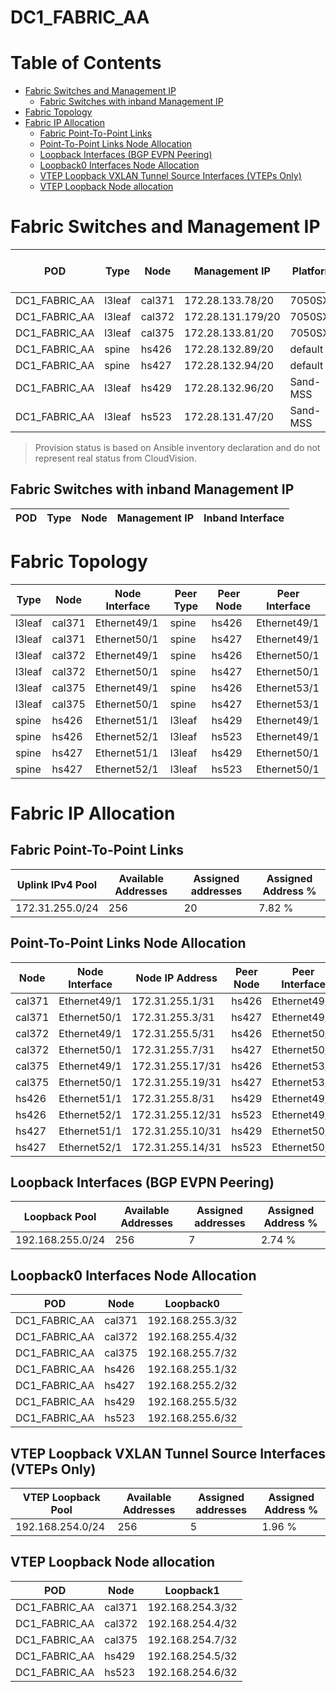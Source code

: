 # DC1_FABRIC_AA

# Table of Contents

- [Fabric Switches and Management IP](#fabric-switches-and-management-ip)
  - [Fabric Switches with inband Management IP](#fabric-switches-with-inband-management-ip)
- [Fabric Topology](#fabric-topology)
- [Fabric IP Allocation](#fabric-ip-allocation)
  - [Fabric Point-To-Point Links](#fabric-point-to-point-links)
  - [Point-To-Point Links Node Allocation](#point-to-point-links-node-allocation)
  - [Loopback Interfaces (BGP EVPN Peering)](#loopback-interfaces-bgp-evpn-peering)
  - [Loopback0 Interfaces Node Allocation](#loopback0-interfaces-node-allocation)
  - [VTEP Loopback VXLAN Tunnel Source Interfaces (VTEPs Only)](#vtep-loopback-vxlan-tunnel-source-interfaces-vteps-only)
  - [VTEP Loopback Node allocation](#vtep-loopback-node-allocation)

# Fabric Switches and Management IP

| POD | Type | Node | Management IP | Platform | Provisioned in CloudVision |
| --- | ---- | ---- | ------------- | -------- | -------------------------- |
| DC1_FABRIC_AA | l3leaf | cal371 | 172.28.133.78/20 | 7050SX3 | Provisioned |
| DC1_FABRIC_AA | l3leaf | cal372 | 172.28.131.179/20 | 7050SX3 | Provisioned |
| DC1_FABRIC_AA | l3leaf | cal375 | 172.28.133.81/20 | 7050SX3 | Provisioned |
| DC1_FABRIC_AA | spine | hs426 | 172.28.132.89/20 | default | Provisioned |
| DC1_FABRIC_AA | spine | hs427 | 172.28.132.94/20 | default | Provisioned |
| DC1_FABRIC_AA | l3leaf | hs429 | 172.28.132.96/20 | Sand-MSS | Provisioned |
| DC1_FABRIC_AA | l3leaf | hs523 | 172.28.131.47/20 | Sand-MSS | Provisioned |

> Provision status is based on Ansible inventory declaration and do not represent real status from CloudVision.

## Fabric Switches with inband Management IP
| POD | Type | Node | Management IP | Inband Interface |
| --- | ---- | ---- | ------------- | ---------------- |

# Fabric Topology

| Type | Node | Node Interface | Peer Type | Peer Node | Peer Interface |
| ---- | ---- | -------------- | --------- | ----------| -------------- |
| l3leaf | cal371 | Ethernet49/1 | spine | hs426 | Ethernet49/1 |
| l3leaf | cal371 | Ethernet50/1 | spine | hs427 | Ethernet49/1 |
| l3leaf | cal372 | Ethernet49/1 | spine | hs426 | Ethernet50/1 |
| l3leaf | cal372 | Ethernet50/1 | spine | hs427 | Ethernet50/1 |
| l3leaf | cal375 | Ethernet49/1 | spine | hs426 | Ethernet53/1 |
| l3leaf | cal375 | Ethernet50/1 | spine | hs427 | Ethernet53/1 |
| spine | hs426 | Ethernet51/1 | l3leaf | hs429 | Ethernet49/1 |
| spine | hs426 | Ethernet52/1 | l3leaf | hs523 | Ethernet49/1 |
| spine | hs427 | Ethernet51/1 | l3leaf | hs429 | Ethernet50/1 |
| spine | hs427 | Ethernet52/1 | l3leaf | hs523 | Ethernet50/1 |

# Fabric IP Allocation

## Fabric Point-To-Point Links

| Uplink IPv4 Pool | Available Addresses | Assigned addresses | Assigned Address % |
| ---------------- | ------------------- | ------------------ | ------------------ |
| 172.31.255.0/24 | 256 | 20 | 7.82 % |

## Point-To-Point Links Node Allocation

| Node | Node Interface | Node IP Address | Peer Node | Peer Interface | Peer IP Address |
| ---- | -------------- | --------------- | --------- | -------------- | --------------- |
| cal371 | Ethernet49/1 | 172.31.255.1/31 | hs426 | Ethernet49/1 | 172.31.255.0/31 |
| cal371 | Ethernet50/1 | 172.31.255.3/31 | hs427 | Ethernet49/1 | 172.31.255.2/31 |
| cal372 | Ethernet49/1 | 172.31.255.5/31 | hs426 | Ethernet50/1 | 172.31.255.4/31 |
| cal372 | Ethernet50/1 | 172.31.255.7/31 | hs427 | Ethernet50/1 | 172.31.255.6/31 |
| cal375 | Ethernet49/1 | 172.31.255.17/31 | hs426 | Ethernet53/1 | 172.31.255.16/31 |
| cal375 | Ethernet50/1 | 172.31.255.19/31 | hs427 | Ethernet53/1 | 172.31.255.18/31 |
| hs426 | Ethernet51/1 | 172.31.255.8/31 | hs429 | Ethernet49/1 | 172.31.255.9/31 |
| hs426 | Ethernet52/1 | 172.31.255.12/31 | hs523 | Ethernet49/1 | 172.31.255.13/31 |
| hs427 | Ethernet51/1 | 172.31.255.10/31 | hs429 | Ethernet50/1 | 172.31.255.11/31 |
| hs427 | Ethernet52/1 | 172.31.255.14/31 | hs523 | Ethernet50/1 | 172.31.255.15/31 |

## Loopback Interfaces (BGP EVPN Peering)

| Loopback Pool | Available Addresses | Assigned addresses | Assigned Address % |
| ------------- | ------------------- | ------------------ | ------------------ |
| 192.168.255.0/24 | 256 | 7 | 2.74 % |

## Loopback0 Interfaces Node Allocation

| POD | Node | Loopback0 |
| --- | ---- | --------- |
| DC1_FABRIC_AA | cal371 | 192.168.255.3/32 |
| DC1_FABRIC_AA | cal372 | 192.168.255.4/32 |
| DC1_FABRIC_AA | cal375 | 192.168.255.7/32 |
| DC1_FABRIC_AA | hs426 | 192.168.255.1/32 |
| DC1_FABRIC_AA | hs427 | 192.168.255.2/32 |
| DC1_FABRIC_AA | hs429 | 192.168.255.5/32 |
| DC1_FABRIC_AA | hs523 | 192.168.255.6/32 |

## VTEP Loopback VXLAN Tunnel Source Interfaces (VTEPs Only)

| VTEP Loopback Pool | Available Addresses | Assigned addresses | Assigned Address % |
| --------------------- | ------------------- | ------------------ | ------------------ |
| 192.168.254.0/24 | 256 | 5 | 1.96 % |

## VTEP Loopback Node allocation

| POD | Node | Loopback1 |
| --- | ---- | --------- |
| DC1_FABRIC_AA | cal371 | 192.168.254.3/32 |
| DC1_FABRIC_AA | cal372 | 192.168.254.4/32 |
| DC1_FABRIC_AA | cal375 | 192.168.254.7/32 |
| DC1_FABRIC_AA | hs429 | 192.168.254.5/32 |
| DC1_FABRIC_AA | hs523 | 192.168.254.6/32 |
